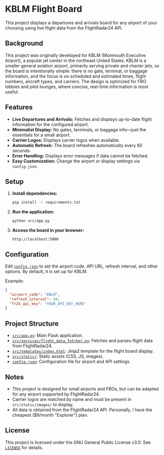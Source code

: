 # KBLM Flight Board

This project displays a departures and arrivals board for any airport of your choosing using live flight data from the FlightRadar24 API.

## Background

This project was originally developed for KBLM (Monmouth Executive Airport), a popular jet center in the northeast United States. KBLM is a smaller general aviation airport, primarily serving private and charter jets, so the board is intentionally simple: there is no gate, terminal, or baggage information, and the focus is on scheduled and estimated times, flight numbers, aircraft types, and carriers. The design is optimized for FBO lobbies and pilot lounges, where concise, real-time information is most useful.

## Features

- **Live Departures and Arrivals:** Fetches and displays up-to-date flight information for the configured airport.
- **Minimalist Display:** No gates, terminals, or baggage info—just the essentials for a small airport.
- **Carrier Logos:** Displays carrier logos when available.
- **Automatic Refresh:** The board refreshes automatically every 60 seconds.
- **Error Handling:** Displays error messages if data cannot be fetched.
- **Easy Customization:** Change the airport or display settings via `config.json`.

## Setup

1. **Install dependencies:**
   ```bash
   pip install -r requirements.txt
   ```

2. **Run the application:**
   ```bash
   python src/app.py
   ```

3. **Access the board in your browser:**
   ```
   http://localhost:5000
   ```

## Configuration

Edit [`config.json`](config.json) to set the airport code, API URL, refresh interval, and other options. By default, it is set up for KBLM.

Example:
```json
{
  "airport_code": "KBLM",
  "refresh_interval": 60,
  "fr24_api_key": "YOUR_API_KEY_HERE"
}
```

## Project Structure

- [`src/app.py`](src/app.py): Main Flask application.
- [`src/services/flight_data_fetcher.py`](src/services/flight_data_fetcher.py): Fetches and parses flight data from FlightRadar24.
- [`src/templates/index.html`](src/templates/index.html): Jinja2 template for the flight board display.
- [`src/static/`](src/static/): Static assets (CSS, JS, images).
- [`config.json`](config.json): Configuration file for airport and API settings.

## Notes

- This project is designed for small airports and FBOs, but can be adapted for any airport supported by FlightRadar24.
- Carrier logos are matched by name and must be present in `src/static/images/` to display.
- All data is obtained from the FlightRadar24 API. Personally, I have the cheapest ($9/month "Explorer") plan.

## License

This project is licensed under the GNU General Public License v3.0. See [`LICENSE`](LICENSE) for details.
